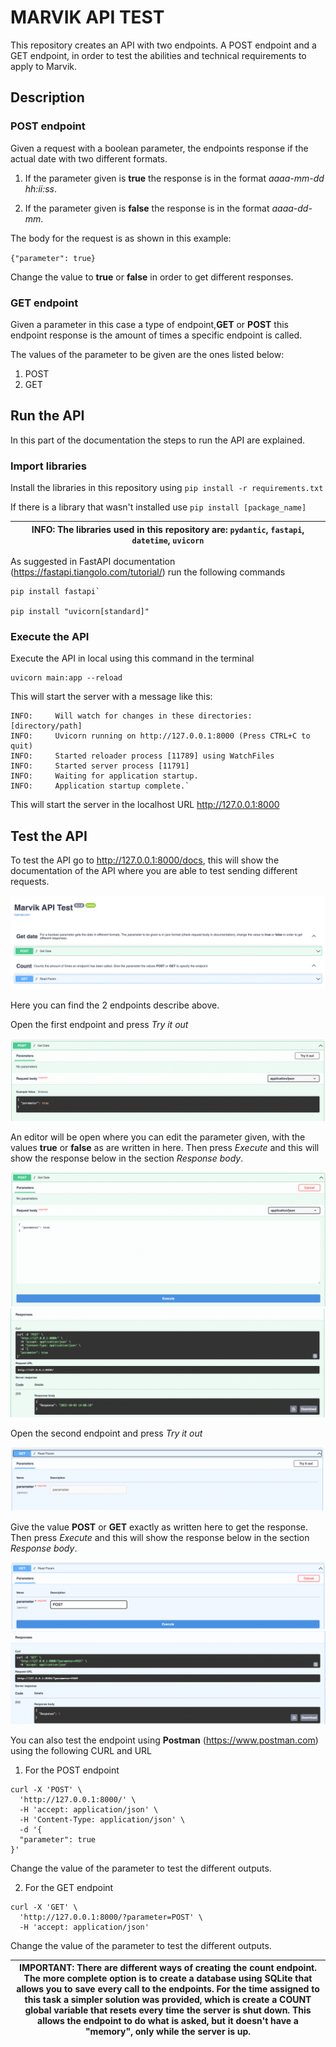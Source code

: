 # MARVIK API TEST

This repository creates an API with two endpoints. A POST endpoint and a GET endpoint, in order to test the abilities and technical requirements to apply to Marvik.

## Description

### POST endpoint
Given a request with a boolean parameter, the endpoints response if the actual date with two different formats.
1. If the parameter given is **true** the response is in the format *aaaa-mm-dd hh:ii:ss*.
   
2. If the parameter given is **false** the response is in the format *aaaa-dd-mm*.

The body for the request is as shown in this example:

`{"parameter": true}`

Change the value to **true** or **false** in order to get different responses.

### GET endpoint
Given a parameter in this case a type of endpoint,**GET** or **POST** this endpoint response is the amount of times a specific endpoint is called.

The values of the parameter to be given are the ones listed below:
1. POST
2. GET

## Run the API
In this part of the documentation the steps to run the API are explained.

### Import libraries
Install the libraries in this repository using 
`pip install -r requirements.txt`
   
If there is a library that wasn't installed use `pip install [package_name]`

|INFO: The libraries used in this repository are: `pydantic`, `fastapi`, `datetime`, `uvicorn`
| --- |

As suggested in FastAPI documentation (https://fastapi.tiangolo.com/tutorial/) run the following commands

```
pip install fastapi`

pip install "uvicorn[standard]"
```

### Execute the API
Execute the API in local using this command in the terminal 
   ```
   uvicorn main:app --reload
   ```

This will start the server with a message like this:
```
INFO:     Will watch for changes in these directories: [directory/path]
INFO:     Uvicorn running on http://127.0.0.1:8000 (Press CTRL+C to quit)
INFO:     Started reloader process [11789] using WatchFiles
INFO:     Started server process [11791]
INFO:     Waiting for application startup.
INFO:     Application startup complete.`
```
This will start the server in the localhost URL http://127.0.0.1:8000

## Test the API

To test the API go to http://127.0.0.1:8000/docs, this will show the documentation of the API where you are able to test sending different requests.

![img.png](images/img.png)

Here you can find the 2 endpoints describe above. 

Open the first endpoint and press *Try it out*

![img_1.png](images/img_1.png)

An editor will be open where you can edit the parameter given, with the values **true** or **false** as are written in here. Then press *Execute* and this will show the response below in the section *Response body*.

![img_2.png](images/img_2.png)
![img_3.png](images/img_3.png)

Open the second endpoint and press *Try it out*

![img_4.png](images/img_4.png)

Give the value **POST** or **GET** exactly as written here to get the response. Then press *Execute* and this will show the response below in the section *Response body*.

![img_5.png](images/img_5.png)
![img_6.png](images/img_6.png)

You can also test the endpoint using **Postman** (https://www.postman.com) using the following CURL and URL
1. For the POST endpoint
```
curl -X 'POST' \
  'http://127.0.0.1:8000/' \
  -H 'accept: application/json' \
  -H 'Content-Type: application/json' \
  -d '{
  "parameter": true
}'
```
Change the value of the parameter to test the different outputs.

2. For the GET endpoint
```
curl -X 'GET' \
  'http://127.0.0.1:8000/?parameter=POST' \
  -H 'accept: application/json'
```
Change the value of the parameter to test the different outputs.

|IMPORTANT: There are different ways of creating the count endpoint. The more complete option is to create a database using SQLite that allows you to save every call to the endpoints. For the time assigned to this task a simpler solution was provided, which is create a COUNT global variable that resets every time the server is shut down. This allows the endpoint to do what is asked, but it doesn't have a "memory", only while the server is up. 
| --- |
